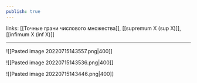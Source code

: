```yaml
---
publish: true
---
```

links: [[Точные грани числового множества]], [[supremum X (sup X)]], [[infimum X (inf X)]]

---

![[Pasted image 20220715143557.png|400]]

![[Pasted image 20220715143536.png|400]]


![[Pasted image 20220715143446.png|400]]
